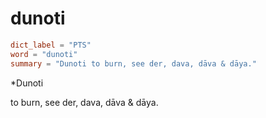 # dunoti

``` toml
dict_label = "PTS"
word = "dunoti"
summary = "Dunoti to burn, see der, dava, dāva & dāya."
```

\*Dunoti

to burn, see der, dava, dāva & dāya.

